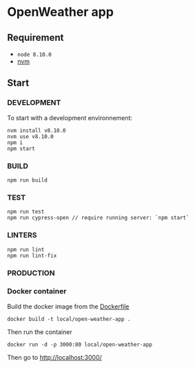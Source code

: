 # OpenWeather app

## Requirement

* `node 8.10.0`
* [nvm](https://github.com/creationix/nvm)

## Start

### DEVELOPMENT

To start with a development environnement:

```shell
nvm install v8.10.0
nvm use v8.10.0
npm i
npm start
```

### BUILD

```shell
npm run build
```

### TEST

```shell
npm run test
npm run cypress-open // require running server: `npm start`
```

### LINTERS

```shell
npm run lint
npm run lint-fix
```

### PRODUCTION

### Docker container

Build the docker image from the [Dockerfile](Dockerfile)

```shell
docker build -t local/open-weather-app .
```

Then run the container

```shell
docker run -d -p 3000:80 local/open-weather-app
```

Then  go to <http://localhost:3000/>